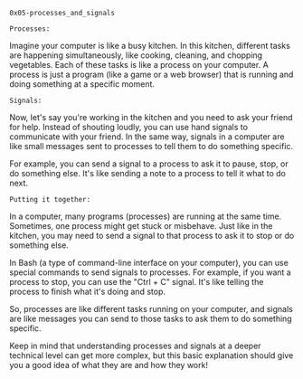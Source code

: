 `0x05-processes_and_signals`

`Processes:`

Imagine your computer is like a busy kitchen. In this kitchen, different tasks are happening simultaneously, like
cooking, cleaning, and chopping vegetables. Each of these tasks is like a process on your computer. A process is just
a program (like a game or a web browser) that is running and doing something at a specific moment.

`Signals:`

Now, let's say you're working in the kitchen and you need to ask your friend for help. Instead of shouting loudly,
you can use hand signals to communicate with your friend. In the same way, signals in a computer are like small
messages sent to processes to tell them to do something specific.

For example, you can send a signal to a process to ask it to pause, stop, or do something else. It's like sending
a note to a process to tell it what to do next.

`Putting it together:`

In a computer, many programs (processes) are running at the same time. Sometimes, one process might get stuck or
misbehave. Just like in the kitchen, you may need to send a signal to that process to ask it to stop or do something
else.

In Bash (a type of command-line interface on your computer), you can use special commands to send signals to processes.
For example, if you want a process to stop, you can use the "Ctrl + C" signal. It's like telling the process to finish
what it's doing and stop.

So, processes are like different tasks running on your computer, and signals are like messages you can send to those
tasks to ask them to do something specific.

Keep in mind that understanding processes and signals at a deeper technical level can get more complex, but this basic
explanation should give you a good idea of what they are and how they work!
